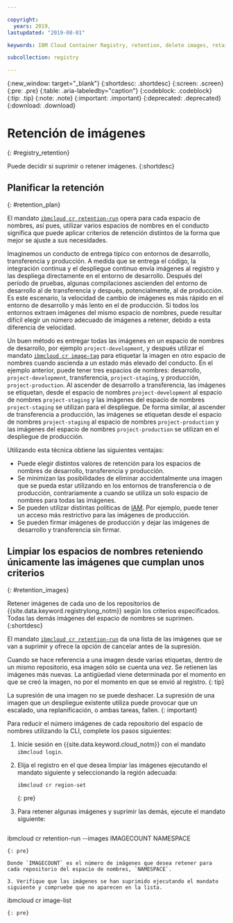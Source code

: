```yaml
---

copyright:
  years: 2019,
lastupdated: "2019-08-01"

keywords: IBM Cloud Container Registry, retention, delete images, retain images

subcollection: registry

---
```


{:new_window: target="_blank"}
{:shortdesc: .shortdesc}
{:screen: .screen}
{:pre: .pre}
{:table: .aria-labeledby="caption"}
{:codeblock: .codeblock}
{:tip: .tip}
{:note: .note}
{:important: .important}
{:deprecated: .deprecated}
{:download: .download}

# Retención de imágenes
{: #registry_retention}

Puede decidir si suprimir o retener imágenes.
{:shortdesc}

## Planificar la retención
{: #retention_plan}

El mandato [`ibmcloud cr retention-run`](/docs/services/Registry?topic=container-registry-cli-plugin-containerregcli#bx_cr_retention_run) opera para cada espacio de nombres, así pues, utilizar varios espacios de nombres en el conducto significa que puede aplicar criterios de retención distintos de la forma que mejor se ajuste a sus necesidades.

Imaginemos un conducto de entrega típico con entornos de desarrollo, transferencia y producción. A medida que se entrega el código, la integración continua y el despliegue continuo envía imágenes al registro y las despliega directamente en el entorno de desarrollo. Después del período de pruebas, algunas compilaciones ascienden del entorno de desarrollo al de transferencia y después, potencialmente, al de producción. Es este escenario, la velocidad de cambio de imágenes es más rápido en el entorno de desarrollo y más lento en el de producción. Si todos los entornos extraen imágenes del mismo espacio de nombres, puede resultar difícil elegir un número adecuado de imágenes a retener, debido a esta diferencia de velocidad.

Un buen método es entregar todas las imágenes en un espacio de nombres de desarrollo, por ejemplo `project-development`, y después utilizar el mandato [`ibmcloud cr image-tag`](/docs/services/Registry?topic=container-registry-cli-plugin-containerregcli#bx_cr_image_tag) para etiquetar la imagen en otro espacio de nombres cuando ascienda a un estado más elevado del conducto. En el ejemplo anterior, puede tener tres espacios de nombres: desarrollo, `project-development`, transferencia, `project-staging`, y producción, `project-production`. Al ascender de desarrollo a transferencia, las imágenes se etiquetan, desde el espacio de nombres `project-development` al espacio de nombres `project-staging` y las imágenes del espacio de nombres `project-staging` se utilizan para el despliegue. De forma similar, al ascender de transferencia a producción, las imágenes se etiquetan desde el espacio de nombres `project-staging` al espacio de nombres `project-production` y las imágenes del espacio de nombres `project-production` se utilizan en el despliegue de producción.

Utilizando esta técnica obtiene las siguientes ventajas:

* Puede elegir distintos valores de retención para los espacios de nombres de desarrollo, transferencia y producción.
* Se minimizan las posibilidades de eliminar accidentalmente una imagen que se pueda estar utilizando en los entornos de transferencia o de producción, contrariamente a cuando se utiliza un solo espacio de nombres para todas las imágenes.
* Se pueden utilizar distintas políticas de [IAM](/docs/services/Registry?topic=registry-iam). Por ejemplo, puede tener un acceso más restrictivo para las imágenes de producción.
* Se pueden firmar imágenes de producción y dejar las imágenes de desarrollo y transferencia sin firmar.

## Limpiar los espacios de nombres reteniendo únicamente las imágenes que cumplan unos criterios
{: #retention_images}

Retener imágenes de cada uno de los repositorios de {{site.data.keyword.registrylong_notm}} según los criterios especificados. Todas las demás imágenes del espacio de nombres se suprimen.
{:shortdesc}

El mandato [`ibmcloud cr retention-run`](/docs/services/Registry?topic=container-registry-cli-plugin-containerregcli#bx_cr_retention_run) da una lista de las imágenes que se van a suprimir y ofrece la opción de cancelar antes de la supresión.

Cuando se hace referencia a una imagen desde varias etiquetas, dentro de un mismo repositorio, esa imagen sólo se cuenta una vez. Se retienen las imágenes más nuevas. La antigüedad viene determinada por el momento en que se creó la imagen, no por el momento en que se envió al registro.
{: tip}

La supresión de una imagen no se puede deshacer. La supresión de una imagen que un despliegue existente utiliza puede provocar que un escalado, una replanificación, o ambas tareas, fallen.
{: important}

Para reducir el número imágenes de cada repositorio del espacio de nombres utilizando la CLI, complete los pasos siguientes:

1. Inicie sesión en {{site.data.keyword.cloud_notm}} con el mandato `ibmcloud login`.
2. Elija el registro en el que desea limpiar las imágenes ejecutando el mandato siguiente y seleccionando la región adecuada:

   ```
   ibmcloud cr region-set
   ```
   {: pre}

3. Para retener algunas imágenes y suprimir las demás, ejecute el mandato siguiente:

   ```
  ibmcloud cr retention-run --images IMAGECOUNT NAMESPACE
   ```
   {: pre}

   Donde `IMAGECOUNT` es el número de imágenes que desea retener para cada repositorio del espacio de nombres, `NAMESPACE`.

3. Verifique que las imágenes se han suprimido ejecutando el mandato siguiente y compruebe que no aparecen en la lista.

   ```
   ibmcloud cr image-list
   ```
   {: pre}
